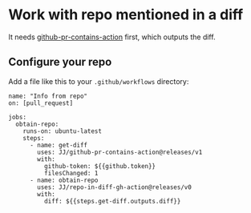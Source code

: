 # Work with repo mentioned in a diff

It needs [github-pr-contains-action](https://github.com/JJ/github-pr-contains-action) first, which outputs the diff.

## Configure your repo

Add a file like this to your `.github/workflows` directory:

```
name: "Info from repo"
on: [pull_request]

jobs:
  obtain-repo:
    runs-on: ubuntu-latest
    steps:
      - name: get-diff
        uses: JJ/github-pr-contains-action@releases/v1
        with:
          github-token: ${{github.token}}
          filesChanged: 1
      - name: obtain-repo
        uses: JJ/repo-in-diff-gh-action@releases/v0
        with:
          diff: ${{steps.get-diff.outputs.diff}}
```
